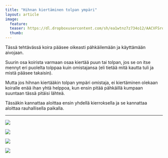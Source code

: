 ```yaml
---
title: "Hihnan kiertäminen tolpan ympäri"
layout: article
image:
  feature:
  teaser: https://dl.dropboxusercontent.com/sh/ea1wtnz7z734o12/AACVFSroqeLOgkx4WaPnhhbRa/aktivointi/hihnan-kiertaminen-tolpan-ympari/DSC32210-245px.jpg
  thumb:
---
```


Tässä tehtävässä koira pääsee oikeasti pähkäilemään ja käyttämään aivojaan.

Suurin osa koirista varmaan osaa kiertää puun tai tolpan, jos se on itse mennyt eri puolelta tolppaa kuin omistajansa (eli tietää mitä kautta tuli ja mistä pääsee takaisin).

Mutta jos hihnan kiertääkin tolpan ympäri omistaja, ei kiertäminen olekaan koiralle enää ihan yhtä helppoa, kun ensin pitää pähkäillä kumpaan suuntaan tässä pitäisi lähteä.

Tässäkin kannattaa aloittaa ensin yhdellä kierroksella ja se kannattaa aloittaa rauhallisella paikalla.

---

[![](https://dl.dropboxusercontent.com/sh/ea1wtnz7z734o12/AAC1e0r4Tqd_VDfw1w9dMiEra/aktivointi/hihnan-kiertaminen-tolpan-ympari/DSC32210-800px.jpg)](https://dl.dropboxusercontent.com/sh/ea1wtnz7z734o12/AAC2MmXDiF8cVYsbglxkEGZTa/aktivointi/hihnan-kiertaminen-tolpan-ympari/DSC32210.jpg)

[![](https://dl.dropboxusercontent.com/sh/ea1wtnz7z734o12/AAB_jb6BDkkUS3jMs4nQnEbka/aktivointi/hihnan-kiertaminen-tolpan-ympari/DSC32196-800px.jpg)](https://dl.dropboxusercontent.com/sh/ea1wtnz7z734o12/AAASBfLYoXFM0nEp4mG23unMa/aktivointi/hihnan-kiertaminen-tolpan-ympari/DSC32196.jpg)

[![](https://dl.dropboxusercontent.com/sh/ea1wtnz7z734o12/AACqTZe3kjgtG0kAqAWJ9grva/aktivointi/hihnan-kiertaminen-tolpan-ympari/DSC32197-800px.jpg)](https://dl.dropboxusercontent.com/sh/ea1wtnz7z734o12/AAA7_3SLMFAa9i5RA-5AHGvna/aktivointi/hihnan-kiertaminen-tolpan-ympari/DSC32197.jpg)

[![](https://dl.dropboxusercontent.com/sh/ea1wtnz7z734o12/AADoDK62lOELeKVm79SVLLFUa/aktivointi/hihnan-kiertaminen-tolpan-ympari/DSC32198-800px.jpg)](https://dl.dropboxusercontent.com/sh/ea1wtnz7z734o12/AABVVnkuWsSlPGfdcsFKU4F8a/aktivointi/hihnan-kiertaminen-tolpan-ympari/DSC32198.jpg)
